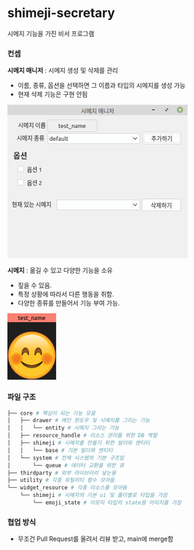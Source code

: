 # shimeji-secretary
시메지 기능을 가진 비서 프로그램

### 컨셉

**시메지 매니저** : 시메지 생성 및 삭제를 관리
- 이름, 종류, 옵션을 선택하면 그 이름과 타입의 시메지를 생성 가능
- 현재 삭제 기능은 구현 안됨

![Alt text](readme_resource/manager.png)

**시메지** : 옮길 수 있고 다양한 기능을 소유
- 짚을 수 있음.
- 특정 상황에 따라서 다른 행동을 취함.
- 다양한 종류를 만들어서 기능 부여 가능.

![Alt text](readme_resource/shimeji.png)

### 파일 구조

```python
├── core # 핵심이 되는 기능 모음
│   ├── drawer # 메인 윈도우 및 시메지를 그리는 기능
│   │   └── entity # 시메지 그리는 기능
│   ├── resource_handle # 리소스 관리를 위한 DB 역할
│   ├── shimeji # 시메지를 만들기 위한 빌더와 엔티티
│   │   └── base # 기본 빌더와 엔티티
│   └── system # 전체 시스템의 기본 구조임
│       └── queue # 데이터 교환을 위한 큐
├── thirdparty # 외부 라이브러리 넣는용
├── utility # 각종 유틸리티 함수 모아둠
└── widget_resource # 각종 리소스를 모아둠
    └── shimeji # 시메지의 기본 ui 및 폴더별로 타입을 가짐
        └── emoji_state # 이모지 타입의 state용 이미지를 가짐
```

### 협업 방식
- 무조건 Pull Request를 올려서 리뷰 받고, main에 merge함
